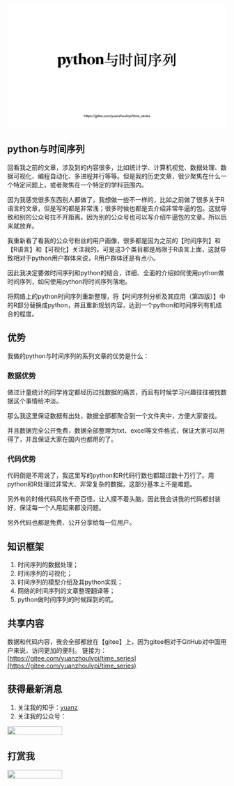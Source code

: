 
![](images/python_timeseries.png)

## python与时间序列

回看我之前的文章，涉及到的内容很多，比如统计学、计算机视觉、数据处理、数据可视化、编程自动化、多进程并行等等。但是我的历史文章，很少聚焦在什么一个特定问题上，或者聚焦在一个特定的学科范围内。

因为我感觉很多东西别人都做了，我想做一些不一样的，比如之前做了很多关于R语言的文章，但是写的都是非常浅；很多时候也都是去介绍非常牛逼的包。这就导致和别的公众号拉不开距离。因为别的公众号也可以写介绍牛逼包的文章。所以后来就放弃。

我重新看了看我的公众号粉丝的用户画像，很多都是因为之前的【时间序列】和【R语言】和【可视化】关注我的。可是这3个类目都是局限于R语言上面，这就导致相对于python用户群体来说，R用户群体还是有点小。

因此我决定要做时间序列和python的结合，详细、全面的介绍如何使用python做时间序列，如何使用python将时间序列落地。

将网络上的python时间序列重新整理，将【时间序列分析及其应用（第四版）】中的R部分替换成python，并且重新规划内容，达到一个python和时间序列有机结合的程度。



## 优势

我做的python与时间序列的系列文章的优势是什么：

### 数据优势

做过计量统计的同学肯定都经历过找数据的痛苦，而且有时候学习兴趣往往被找数据这个事情给冲淡。

那么我这里保证数据有出处，数据全部都聚合到一个文件夹中，方便大家查找。

并且数据完全公开免费，数据全部整理为txt、excel等文件格式，保证大家可以用得了，并且保证大家在国内也都用的了。

### 代码优势

代码倒是不用说了，我这里写的python和R代码行数也都超过数十万行了。用python和R处理过非常大、非常复杂的数据，这部分基本上不是难题。

另外有的时候代码风格千奇百怪，让人摸不着头脑，因此我会讲我的代码都封装好，保证每一个人用起来都没问题。

另外代码也都是免费、公开分享给每一位用户。


## 知识框架

1. 时间序列的数据处理；
2. 时间序列的可视化；
3. 时间序列的模型介绍及其python实现；
4. 网络的时间序列的文章整理翻译等；
5. python做时间序列的时候踩到的坑。


## 共享内容

数据和代码内容，我会全部都放在【gitee】上，因为gitee相对于GitHub对中国用户来说，访问更加的便利。
链接为：[https://gitee.com/yuanzhoulvpi/time_series](https://gitee.com/yuanzhoulvpi/time_series)

## 获得最新消息

1. 关注我的知乎：[yuanz](https://www.zhihu.com/people/fa-fa-1-94)
2. 关注我的公众号：
<div >    
<img height="40%" src="https://gitee.com/yuanzhoulvpi/time_series/raw/master/images/pypi公众号.jpg" width="50%"/>
</div>

## 打赏我
<div>    
<img height="40%" src="https://gitee.com/yuanzhoulvpi/time_series/raw/master/images/zs_myself.JPG" width="50%"/>
</div>


